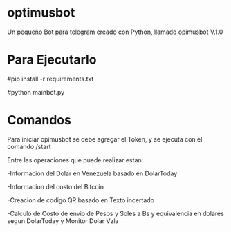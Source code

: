 # optimusbot
Un pequeño Bot para telegram creado con Python, llamado opimusbot V.1.0

<h1> Para Ejecutarlo </h1>

#pip install -r requirements.txt

#python mainbot.py


<h1> Comandos </h1>
Para iniciar opimusbot se debe agregar el Token, y se ejecuta con el comando /start

Entre las operaciones que puede realizar estan:

-Informacion del Dolar en Venezuela basado en DolarToday

-Informacion del costo del Bitcoin

-Creacion de codigo QR basado en Texto incertado

-Calculo de Costo de envio de Pesos y Soles a  Bs y equivalencia en dolares segun DolarToday y Monitor Dolar Vzla



